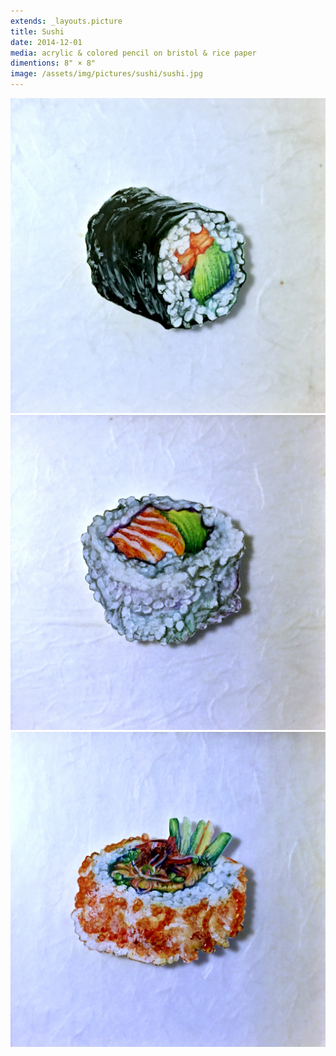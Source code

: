 ```yaml
---
extends: _layouts.picture
title: Sushi
date: 2014-12-01
media: acrylic & colored pencil on bristol & rice paper
dimentions: 8" × 8"
image: /assets/img/pictures/sushi/sushi.jpg
---
```


<div class="grid gap-px grid-cols-6">
    <img loading="lazy" class="col-span-6" src="/assets/img/pictures/sushi/sushi-i.jpg">
    <img loading="lazy" class="col-span-6" src="/assets/img/pictures/sushi/sushi-ii.jpg">
    <img loading="lazy" class="col-span-6" src="/assets/img/pictures/sushi/sushi-iii.jpg">
</div>
